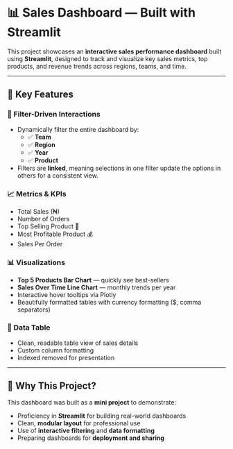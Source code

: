 # 📊 Sales Dashboard — Built with Streamlit
This project showcases an **interactive sales performance dashboard** built using **Streamlit**, designed to track and visualize key sales metrics, top products, and revenue trends across regions, teams, and time.  


---


## 🚀 Key Features

### 🔎 Filter-Driven Interactions
- Dynamically filter the entire dashboard by:
  - ✅ **Team**
  - ✅ **Region**
  - ✅ **Year**
  - ✅ **Product**
- Filters are **linked**, meaning selections in one filter update the options in others for a consistent view.

### 📈 Metrics & KPIs
- Total Sales (₦)
- Number of Orders
- Top Selling Product 🛒
- Most Profitable Product 💰
- Sales Per Order


### 📊 Visualizations
- **Top 5 Products Bar Chart** — quickly see best-sellers
- **Sales Over Time Line Chart** — monthly trends per year
- Interactive hover tooltips via Plotly
- Beautifully formatted tables with currency formatting ($, comma separators)

### 🧾 Data Table
- Clean, readable table view of sales details
- Custom column formatting
- Indexed removed for presentation  

---

## 🧠 Why This Project?

This dashboard was built as a **mini project** to demonstrate:
- Proficiency in **Streamlit** for building real-world dashboards
- Clean, **modular layout** for professional use
- Use of **interactive filtering** and **data formatting**
- Preparing dashboards for **deployment and sharing**
